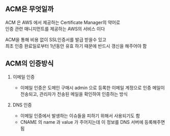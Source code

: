 ## ACM은 무엇일까
ACM 은 AWS 에서 제공하는 Certificate Manager의 약어로  
인증 관련 매니지먼트를 제공하는 AWS의 서비스 이다 
  
ACM을 통해 비용 없이 SSL인증서를 발급 받을수 있고  
최초 인증 완료일로부터 1년동안 유효 하기 때문에 반드시 갱신을 해주어야 함

## ACM의 인증방식
1. 이메일 인증
    * 이메일 인증은 도메인 구매시 admin 으로 등록한 이메일 계정으로 인증 메일이 전송되고, 관리자가 전송된 메일을 확인하여 인증하는 방식

2. DNS 인증
    * 이메일 인증에서 발생하는 이슈들을 피하기 위해서 사용되기도 함
    * CNAME 의 name 과 value 가 주어지는데 이 정보를 DNS 서버에 등록해주면 됨